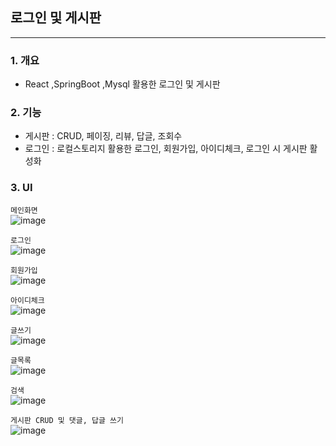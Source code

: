 ## 로그인 및 게시판
---

### 1. 개요
  - React ,SpringBoot ,Mysql 활용한 로그인 및 게시판

### 2. 기능
   - 게시판 : CRUD, 페이징, 리뷰, 답글, 조회수
   - 로그인 : 로컬스토리지 활용한 로그인, 회원가입, 아이디체크, 로그인 시 게시판 활성화
   
### 3. UI
`메인화면` <br />
![image](https://user-images.githubusercontent.com/58438267/183383787-5e4f761b-bc2a-473d-bb1f-4853e6dbd823.png)

`로그인` <br />
![image](https://user-images.githubusercontent.com/58438267/183384255-56af9a3a-d0b6-4978-97db-1056a381d603.png)

`회원가입` <br />
![image](https://user-images.githubusercontent.com/58438267/183384641-b875eeb7-a866-46f3-85ba-77c7aa3b5318.png)

`아이디체크` <br />
![image](https://user-images.githubusercontent.com/58438267/183385046-74872b59-e19c-451b-900c-ed71a8df0129.png)


`글쓰기` <br />
![image](https://user-images.githubusercontent.com/58438267/183385350-b34ec051-8a88-4ae4-81bf-17d284ed670c.png)

`글목록` <br />
![image](https://user-images.githubusercontent.com/58438267/183385526-4bda9d5d-95b6-4840-9787-327cffcfb2b5.png)

`검색` <br />
![image](https://user-images.githubusercontent.com/58438267/183385826-72f58087-c953-4dfb-ac8b-dfdb2532e0cd.png)

`게시판 CRUD 및 댓글, 답글 쓰기` <br />
![image](https://user-images.githubusercontent.com/58438267/183386003-12cb7a63-eb68-4123-9096-bcc63a75e334.png)


